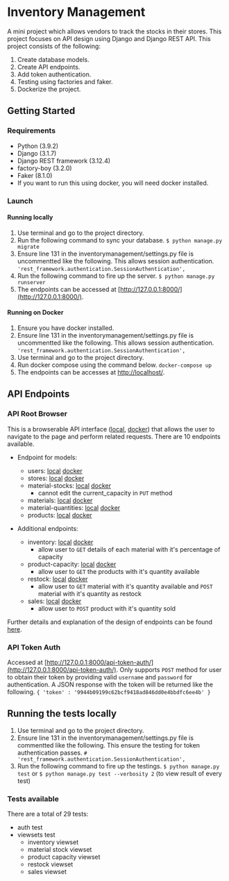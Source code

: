 # Inventory Management

A mini project which allows vendors to track the stocks in their stores. This project focuses on API design using Django and Django REST API.
This project consists of the following:
1. Create database models.
2. Create API endpoints.
3. Add token authentication.
4. Testing using factories and faker.
5. Dockerize the project.

## Getting Started
### Requirements
* Python (3.9.2)
* Django (3.1.7)
* Django REST framework (3.12.4)
* factory-boy (3.2.0)
* Faker (8.1.0)
* If you want to run this using docker, you will need docker installed.

### Launch
#### Running locally
1. Use terminal and go to the project directory.
2. Run the following command to sync your database.
    `$ python manage.py migrate`
3. Ensure line 131 in the inventorymanagement/settings.py file is uncommentted like the following. This allows session authentication.
    `'rest_framework.authentication.SessionAuthentication',`
4. Run the following command to fire up the server.
    `$ python manage.py runserver`
5. The endpoints can be accessed at [http://127.0.0.1:8000/](http://127.0.0.1:8000/).

#### Running on Docker
1. Ensure you have docker installed.
2. Ensure line 131 in the inventorymanagement/settings.py file is uncommentted like the following. This allows session authentication.
    `'rest_framework.authentication.SessionAuthentication',`
3. Use terminal and go to the project directory.
4. Run docker compose using the command below.
    `docker-compose up`
5. The endpoints can be accesses at [http://localhost/](http://localhost/).

## API Endpoints
### API Root Browser
This is a browserable API interface ([local](http://127.0.0.1:8000/), [docker](http://localhost/)) that allows the user to navigate to the page and perform related requests. There are 10 endpoints available.

* Endpoint for models:
    * users: [local](http://127.0.0.1:8000/users/) [docker](http://localhost/users/)
    * stores: [local](http://127.0.0.1:8000/stores/) [docker](http://localhost/stores/)
    * material-stocks: [local](http://127.0.0.1:8000/material-stocks/) [docker](http://localhost/material-stocks/)
        * cannot edit the current_capacity in `PUT` method
    * materials: [local](http://127.0.0.1:8000/materials/) [docker](http://localhost/materials/)
    * material-quantities: [local](http://127.0.0.1:8000/material-quantities/) [docker](http://localhost/material-quantities/)
    * products: [local](http://127.0.0.1:8000/products/) [docker](http://localhost/products/)

* Additional endpoints:
    * inventory: [local](http://127.0.0.1:8000/inventory/) [docker](http://localhost/inventory/)
        * allow user to `GET` details of each material with it's percentage of capacity
    * product-capacity: [local](http://127.0.0.1:8000/product-capacity/) [docker](http://localhost/product-capacity/)
        * allow user to `GET` the products with it's quantity available
    * restock: [local](http://127.0.0.1:8000/restock/) [docker](http://localhost/restock/)
        * allow user to `GET` material with it's quantity available and `POST` material with it's quantity as restock
    * sales: [local](http://127.0.0.1:8000/sales/) [docker](http://localhost/sales/)
        * allow user to `POST` product with it's quantity sold

Further details and explanation of the design of endpoints can be found [here](https://spqteam.atlassian.net/wiki/spaces/TRAIN/pages/795050022/Mini-project+Inventory+Management+WIP#Database-design%3A).

### API Token Auth
Accessed at [http://127.0.0.1:8000/api-token-auth/](http://127.0.0.1:8000/api-token-auth/). Only supports `POST` method for user to obtain their token by providing valid `username` and `password` for authentication. A JSON response with the token will be returned like the following.
`{ 'token' : '9944b09199c62bcf9418ad846dd0e4bbdfc6ee4b' }`

## Running the tests locally
1. Use terminal and go to the project directory.
2. Ensure line 131 in the inventorymanagement/settings.py file is commentted like the following. This ensure the testing for token authentication passes.
    `# 'rest_framework.authentication.SessionAuthentication',`
3. Run the following command to fire up the testings.
    `$ python manage.py test` or
    `$ python manage.py test --verbosity 2` (to view result of every test)

### Tests available
There are a total of 29 tests:
* auth test
* viewsets test
	* inventory viewset
	* material stock viewset
	* product capacity viewset
	* restock viewset
	* sales viewset
